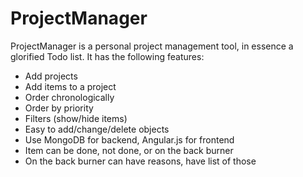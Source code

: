 ProjectManager
==============

ProjectManager is a personal project management tool, in essence a glorified Todo list. It has the following features:
<ul>
	<li>Add projects</li>
	<li>Add items to a project</li>
	<li>Order chronologically</li>
	<li>Order by priority</li>
	<li>Filters (show/hide items)</li>
	<li>Easy to add/change/delete objects</li>
	<li>Use MongoDB for backend, Angular.js for frontend</li>
	<li>Item can be done, not done, or on the back burner</li>
	<li>On the back burner can have reasons, have list of those</li>
</ul>
